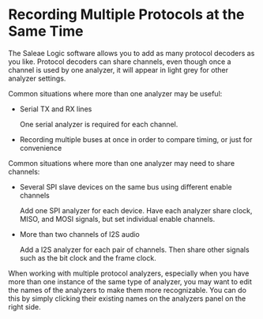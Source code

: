 # Recording Multiple Protocols at the Same Time

The Saleae Logic software allows you to add as many protocol decoders as you like. Protocol decoders can share channels, even though once a channel is used by one analyzer, it will appear in light grey for other analyzer settings.

Common situations where more than one analyzer may be useful:

* Serial TX and RX lines

    One serial analyzer is required for each channel.

* Recording multiple buses at once in order to compare timing, or just for convenience

Common situations where more than one analyzer may need to share channels:

* Several SPI slave devices on the same bus using different enable channels

    Add one SPI analyzer for each device. Have each analyzer share clock, MISO, and MOSI signals, but set individual enable channels.

* More than two channels of I2S audio

    Add a I2S analyzer for each pair of channels. Then share other signals such as the bit clock and the frame clock.

When working with multiple protocol analyzers, especially when you have more than one instance of the same type of analyzer, you may want to edit the names of the analyzers to make them more recognizable. You can do this by simply clicking their existing names on the analyzers panel on the right side.

